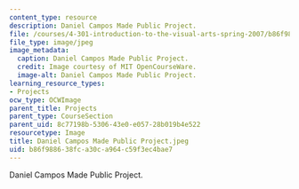 ```yaml
---
content_type: resource
description: Daniel Campos Made Public Project.
file: /courses/4-301-introduction-to-the-visual-arts-spring-2007/b86f988638fca30ca964c59f3ec4bae7_DanielCamposMadePublicProject.jpeg
file_type: image/jpeg
image_metadata:
  caption: Daniel Campos Made Public Project.
  credit: Image courtesy of MIT OpenCourseWare.
  image-alt: Daniel Campos Made Public Project.
learning_resource_types:
- Projects
ocw_type: OCWImage
parent_title: Projects
parent_type: CourseSection
parent_uid: 8c77198b-5306-43e0-e057-28b019b4e522
resourcetype: Image
title: Daniel Campos Made Public Project.jpeg
uid: b86f9886-38fc-a30c-a964-c59f3ec4bae7
---
```

Daniel Campos Made Public Project.